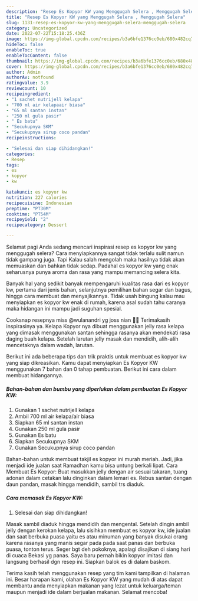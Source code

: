 ```yaml
---
description: "Resep Es Kopyor KW yang Menggugah Selera , Menggugah Selera"
title: "Resep Es Kopyor KW yang Menggugah Selera , Menggugah Selera"
slug: 1131-resep-es-kopyor-kw-yang-menggugah-selera-menggugah-selera
category: Uncategorized
date: 2022-07-22T15:18:25.436Z
image: https://img-global.cpcdn.com/recipes/b3a6bfe1376cc0eb/680x482cq70/es-kopyor-kw-foto-resep-utama.jpg
hideToc: false
enableToc: true
enableTocContent: false
thumbnail: https://img-global.cpcdn.com/recipes/b3a6bfe1376cc0eb/680x482cq70/es-kopyor-kw-foto-resep-utama.jpg
cover: https://img-global.cpcdn.com/recipes/b3a6bfe1376cc0eb/680x482cq70/es-kopyor-kw-foto-resep-utama.jpg
author: Admin
authorAv: notfound
ratingvalue: 3.9
reviewcount: 10
recipeingredient:
- "1 sachet nutrijell kelapa"
- "700 ml air kelapaair biasa"
- "65 ml santan instan"
- "250 ml gula pasir"
- " Es batu"
- "Secukupnya SKM"
- "Secukupnya sirup coco pandan"
recipeinstructions:

- "Selesai dan siap dihidangkan!"
categories:
- Resep
tags:
- es
- kopyor
- kw

katakunci: es kopyor kw 
nutrition: 227 calories
recipecuisine: Indonesian
preptime: "PT30M"
cooktime: "PT54M"
recipeyield: "2"
recipecategory: Dessert

---
```



Selamat pagi Anda sedang mencari inspirasi resep es kopyor kw yang menggugah selera? Cara menyiapkannya sangat tidak terlalu sulit namun tidak gampang juga. Tapi Kalau salah mengolah maka hasilnya tidak akan memuaskan dan bahkan tidak sedap. Padahal es kopyor kw yang enak seharusnya punya aroma dan rasa yang mampu memancing selera kita.


Banyak hal yang sedikit banyak mempengaruhi kualitas rasa dari es kopyor kw, pertama dari jenis bahan, selanjutnya pemilihan bahan segar dan bagus, hingga cara membuat dan menyajikannya. Tidak usah bingung kalau mau menyiapkan es kopyor kw enak di rumah, karena asal sudah tahu caranya maka hidangan ini mampu jadi suguhan spesial.

Cooksnap resepnya miss @wulanandri yg joss nian 👍🏻 Terimakasih inspirasinya ya. Kelapa Kopyor nya dibuat menggunakan jelly rasa kelapa yang dimasak menggunakan santan sehingga rasanya akan mendekati rasa daging buah kelapa. Setelah larutan jelly masak dan mendidih, alih-alih mencetaknya dalam wadah, larutan.


Berikut ini ada beberapa tips dan trik praktis untuk membuat es kopyor kw yang siap dikreasikan. Kamu dapat menyiapkan Es Kopyor KW menggunakan 7 bahan dan 0 tahap pembuatan. Berikut ini cara dalam membuat hidangannya.

<!--inarticleads1-->

##### Bahan-bahan dan bumbu yang diperlukan dalam pembuatan Es Kopyor KW:

1. Gunakan 1 sachet nutrijell kelapa
1. Ambil 700 ml air kelapa/air biasa
1. Siapkan 65 ml santan instan
1. Gunakan 250 ml gula pasir
1. Gunakan  Es batu
1. Siapkan Secukupnya SKM
1. Gunakan Secukupnya sirup coco pandan


Bahan-bahan untuk membuat takjil es kopyor ini murah meriah. Jadi, jika menjadi ide jualan saat Ramadhan kamu bisa untung berkali lipat. Cara Membuat Es Kopyor: Buat masukkan jelly dengan air sesuai takaran, tuang adonan dalam cetakan lalu dinginkan dalam lemari es. Rebus santan dengan daun pandan, masak hingga mendidih, sambil trs diaduk. 

<!--inarticleads2-->

##### Cara memasak Es Kopyor KW:


1. Selesai dan siap dihidangkan!

Masak sambil diaduk hingga mendidih dan mengental. Setelah dingin ambil jelly dengan kerokan kelapa, lalu sisihkan membuat es kopyor kw, ide jualan dan saat berbuka puasa yaitu es atau minuman yang banyak disukai orang karena rasanya yang manis segar pada pada saat panas dan berbuka puasa, tonton terus. Seger bgt deh pokoknya, apalagi disajikan di siang hari di cuaca Bekasi yg panas. Saya baru pernah bikin kopyor imitasi dan langsung berhasil dgn resep ini. Siapkan balok es di dalam baskom. 

Terima kasih telah menggunakan resep yang tim kami tampilkan di halaman ini. Besar harapan kami, olahan Es Kopyor KW yang mudah di atas dapat membantu anda menyiapkan makanan yang lezat untuk keluarga/teman maupun menjadi ide dalam berjualan makanan. Selamat mencoba!
